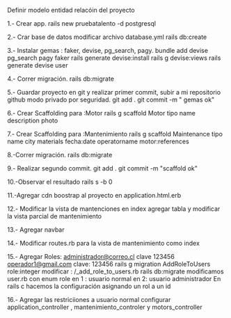 Definir modelo entidad relacóin del proyecto

1.- Crear app.
rails new pruebatalento -d postgresql

2.- Crar base de datos
 modificar archivo database.yml 
 rails db:create

3.- Instalar gemas : faker, devise, pg_search, pagy.
bundle add devise pg_search pagy faker
rails generate devise:install
rails g devise:views
rails generate devise user

4.- Correr migración.
rails db:migrate

5.- Guardar proyecto en git y realizar primer commit, subir a mi repositorio github modo privado por seguridad.
git add .
git commit -m " gemas ok"

6.-  Crear Scaffolding para :Motor
rails g scaffold Motor tipo name description photo

7.- Crear Scaffolding para :Mantenimiento
rails g scaffold Maintenance tipo name city materials fecha:date operatorname motor:references

8.-Correr migración.
rails db:migrate

9.-  Realizar segundo commit.
git add .
git commit -m "scaffold ok"

10.-Observar el resultado 
rails s -b 0

11.-Agregar cdn boostrap al proyecto en application.html.erb

12.- Modificar la vista de mantenciones en index agregar tabla y modificar la vista parcial de mantenimiento
  
13.- Agregar navbar 

14.- Modificar routes.rb para la vista de mantenimiento como index

15.- Agregar Roles:
    administrador@correo.cl clave 123456
    operador1@gmail.com  clave: 123456
rails g migration AddRoleToUsers role:integer
modificar : /_add_role_to_users.rb
rails db:migrate
modificamos user.rb con enum role
en 1 : usuario normal
en 2: usuario administrador
En rails c hacemos la configuración asignando un rol a un id

16.- Agregar las restriciiones a usuario normal
configurar application_controller , mantenimiento_controler y motors_controller
